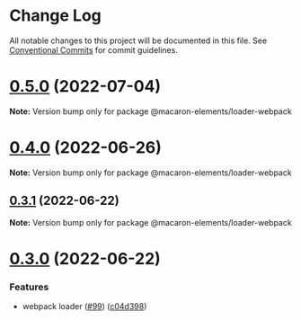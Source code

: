 # Change Log

All notable changes to this project will be documented in this file.
See [Conventional Commits](https://conventionalcommits.org) for commit guidelines.

# [0.5.0](https://github.com/macaron-elements/macaron/compare/v0.4.2...v0.5.0) (2022-07-04)

**Note:** Version bump only for package @macaron-elements/loader-webpack





# [0.4.0](https://github.com/macaron-elements/macaron/compare/v0.3.1...v0.4.0) (2022-06-26)

**Note:** Version bump only for package @macaron-elements/loader-webpack





## [0.3.1](https://github.com/macaron-elements/macaron/compare/v0.3.0...v0.3.1) (2022-06-22)

**Note:** Version bump only for package @macaron-elements/loader-webpack





# [0.3.0](https://github.com/macaron-elements/macaron/compare/v0.2.0...v0.3.0) (2022-06-22)


### Features

* webpack loader ([#99](https://github.com/macaron-elements/macaron/issues/99)) ([c04d398](https://github.com/macaron-elements/macaron/commit/c04d398841a8522500fac4f3bb19226e5fad6476))
